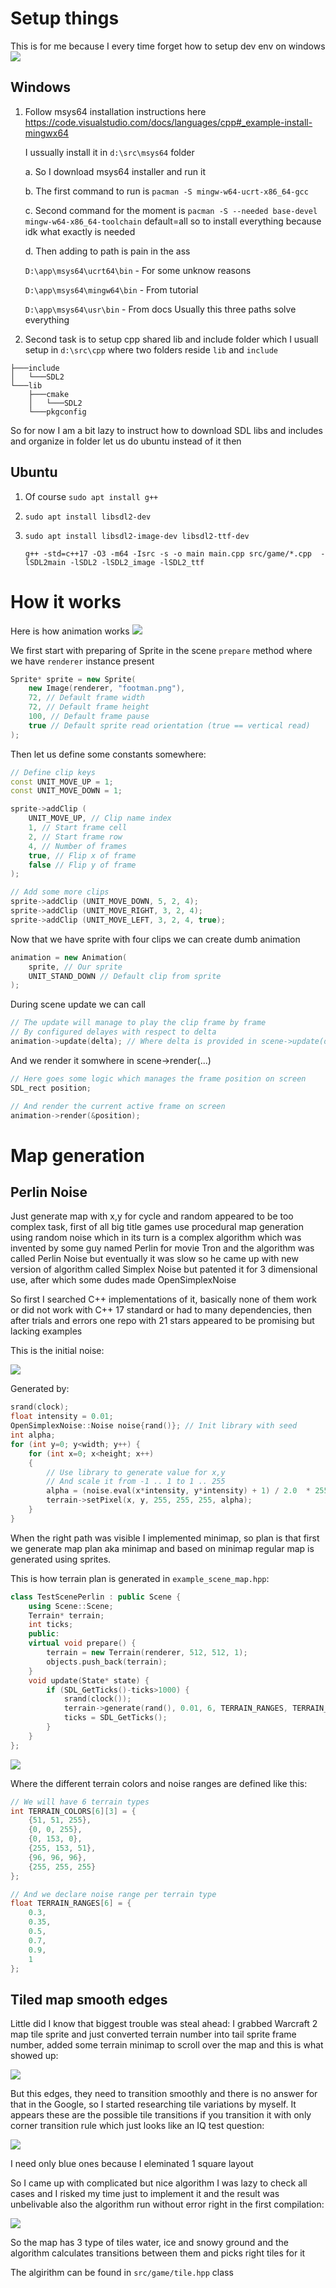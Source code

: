 # Setup things
This is for me because I every time forget how to setup dev env on windows
![](/doc/images/main.png)

## Windows
1. Follow msys64 installation instructions here https://code.visualstudio.com/docs/languages/cpp#_example-install-mingwx64

    I ussually install it in ```d:\src\msys64``` folder

    a. So I download msys64 installer and run it
    
    b. The first command to run is ```pacman -S mingw-w64-ucrt-x86_64-gcc```
    
    c. Second command for the moment is ```pacman -S --needed base-devel mingw-w64-x86_64-toolchain``` default=all so to install everything because idk what exactly is needed
    
    d. Then adding to path is pain in the ass 
        
    ```D:\app\msys64\ucrt64\bin``` - For some unknow reasons
    
    ```D:\app\msys64\mingw64\bin``` - From tutorial
    
    ```D:\app\msys64\usr\bin``` - From docs
Usually this three paths solve everything

2. Second task is to setup cpp shared lib and include folder which I usuall setup in ```d:\src\cpp``` where two folders reside ```lib``` and ```include```
```
├───include
│   └───SDL2
└───lib
    ├───cmake
    │   └───SDL2
    └───pkgconfig
```
So for now I am a bit lazy to instruct how to download SDL libs and includes and organize in folder let us do ubuntu instead of it then

## Ubuntu
1. Of course ```sudo apt install g++```

2. ```sudo apt install libsdl2-dev```

3. ```sudo apt install libsdl2-image-dev libsdl2-ttf-dev```

    ```g++ -std=c++17 -O3 -m64 -Isrc -s -o main main.cpp src/game/*.cpp  -lSDL2main -lSDL2 -lSDL2_image -lSDL2_ttf```


# How it works
Here is how animation works
![](/doc/images/animation.jpg)

We first start with preparing of Sprite in the scene ```prepare``` method where we have ```renderer``` instance present 
```c++
Sprite* sprite = new Sprite(
    new Image(renderer, "footman.png"),
    72, // Default frame width
    72, // Default frame height
    100, // Default frame pause
    true // Default sprite read orientation (true == vertical read)
);
```

Then let us define some constants somewhere:
```c++
// Define clip keys
const UNIT_MOVE_UP = 1;
const UNIT_MOVE_DOWN = 1;

sprite->addClip (
    UNIT_MOVE_UP, // Clip name index 
    1, // Start frame cell
    2, // Start frame row
    4, // Number of frames
    true, // Flip x of frame
    false // Flip y of frame
);

// Add some more clips
sprite->addClip (UNIT_MOVE_DOWN, 5, 2, 4);
sprite->addClip (UNIT_MOVE_RIGHT, 3, 2, 4);
sprite->addClip (UNIT_MOVE_LEFT, 3, 2, 4, true);

```

Now that we have sprite with four clips we can create dumb animation

```c++
animation = new Animation(
    sprite, // Our sprite
    UNIT_STAND_DOWN // Default clip from sprite
);
```

During scene update we can call

```c++
// The update will manage to play the clip frame by frame
// By configured delayes with respect to delta
animation->update(delta); // Where delta is provided in scene->update(delta)
```

And we render it somwhere in scene->render(...)
```c++
// Here goes some logic which manages the frame position on screen
SDL_rect position;

// And render the current active frame on screen
animation->render(&position);
```

# Map generation
## Perlin Noise
Just generate map with x,y for cycle and random appeared to be too complex task, first of all big title games use procedural map generation using random noise which in its turn is a complex algorithm which was invented by some guy named Perlin for movie Tron and the algorithm was called Perlin Noise but eventually it was slow so he came up with new version of algorithm called Simplex Noise but patented it for 3 dimensional use, after which some dudes made OpenSimplexNoise

So first I searched C++ implementations of it, basically none of them work or did not work with C++ 17 standard or had to many dependencies, then after trials and errors one repo with 21 stars appeared to be promising but lacking examples

This is the initial noise:

![](/doc/images/noise1.gif)

Generated by:
```c++
srand(clock);
float intensity = 0.01;
OpenSimplexNoise::Noise noise{rand()}; // Init library with seed
int alpha;
for (int y=0; y<width; y++) {
    for (int x=0; x<height; x++)
    {
        // Use library to generate value for x,y 
        // And scale it from -1 .. 1 to 1 .. 255
        alpha = (noise.eval(x*intensity, y*intensity) + 1) / 2.0  * 255.0;
        terrain->setPixel(x, y, 255, 255, 255, alpha);       
    }
}
```

When the right path was visible I implemented minimap, so plan is that first we generate map plan aka minimap and based on minimap regular map is generated using sprites.

This is how terrain plan is generated in ```example_scene_map.hpp```:
```c++
class TestScenePerlin : public Scene {
    using Scene::Scene;
    Terrain* terrain;
    int ticks;
    public:
    virtual void prepare() {
        terrain = new Terrain(renderer, 512, 512, 1);
        objects.push_back(terrain);
    }
    void update(State* state) {
        if (SDL_GetTicks()-ticks>1000) {
            srand(clock());
            terrain->generate(rand(), 0.01, 6, TERRAIN_RANGES, TERRAIN_COLORS);
            ticks = SDL_GetTicks();
        }
    }
};
```
![](/doc/images/noise2.gif)

Where the different terrain colors and noise ranges are defined like this:

```c++
// We will have 6 terrain types
int TERRAIN_COLORS[6][3] = {
    {51, 51, 255},
    {0, 0, 255},
    {0, 153, 0},
    {255, 153, 51},
    {96, 96, 96},
    {255, 255, 255}
};

// And we declare noise range per terrain type
float TERRAIN_RANGES[6] = {
    0.3,
    0.35,
    0.5,
    0.7,
    0.9,
    1
};
```

## Tiled map smooth edges
Little did I know that biggest trouble was steal ahead: I grabbed Warcraft 2 map tile sprite and just converted terrain number into tail sprite frame number, added some terrain minimap to scroll over the map and this is what showed up:

![](/doc/images/map1.gif)

But this edges, they need to transition smoothly and there is no answer for that in the Google, so I started researching tile variations by myself. It appears these are the possible tile transitions if you transition it with only corner transition rule which just looks like an IQ test question:

![](/doc/images/transitions.png)

I need only blue ones because I eleminated 1 square layout

So I came up with complicated but nice algorithm I was lazy to check all cases and I risked my time just to implement it and the result was unbelivable also the algorithm run without error right in the first compilation:

![](/doc/images/map2.png)

So the map has 3 type of tiles water, ice and snowy ground and the algorithm calculates transitions between them and picks right tiles for it

The algirithm can be found in ```src/game/tile.hpp``` class